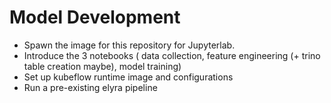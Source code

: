 # Model Development

* Spawn the image for this repository for Jupyterlab.
* Introduce the 3 notebooks ( data collection, feature engineering (+ trino table creation maybe), model training)
* Set up kubeflow runtime image and configurations
* Run a pre-existing elyra pipeline
